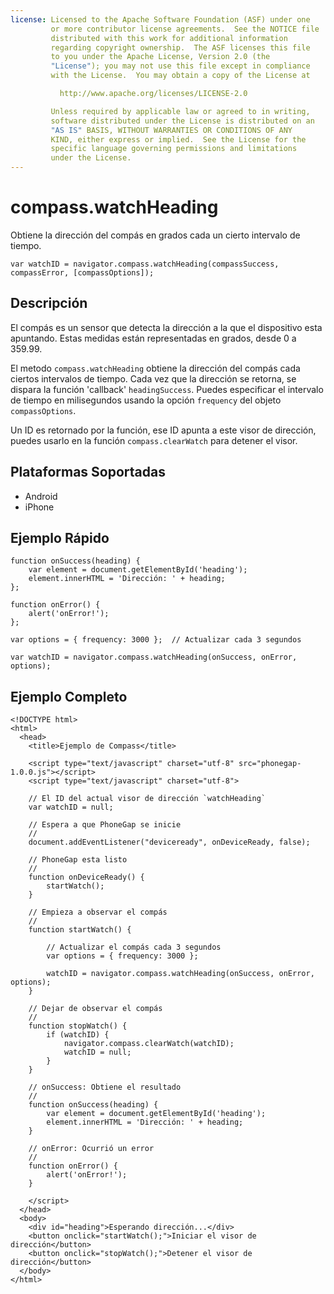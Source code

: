 ```yaml
---
license: Licensed to the Apache Software Foundation (ASF) under one
         or more contributor license agreements.  See the NOTICE file
         distributed with this work for additional information
         regarding copyright ownership.  The ASF licenses this file
         to you under the Apache License, Version 2.0 (the
         "License"); you may not use this file except in compliance
         with the License.  You may obtain a copy of the License at

           http://www.apache.org/licenses/LICENSE-2.0

         Unless required by applicable law or agreed to in writing,
         software distributed under the License is distributed on an
         "AS IS" BASIS, WITHOUT WARRANTIES OR CONDITIONS OF ANY
         KIND, either express or implied.  See the License for the
         specific language governing permissions and limitations
         under the License.
---
```


compass.watchHeading
====================

Obtiene la dirección del compás en grados cada un cierto intervalo de tiempo.

    var watchID = navigator.compass.watchHeading(compassSuccess, compassError, [compassOptions]);
                                                           
Descripción
-----------

El compás es un sensor que detecta la dirección a la que el dispositivo esta apuntando. Estas medidas están representadas en grados, desde 0 a 359.99.

El metodo `compass.watchHeading` obtiene la dirección del compás cada ciertos intervalos de tiempo. Cada vez que la dirección se retorna, se dispara la función 'callback' `headingSuccess`. Puedes especificar el intervalo de tiempo en milisegundos usando la opción `frequency` del objeto `compassOptions`.

Un ID es retornado por la función, ese ID apunta a este visor de dirección, puedes usarlo en la función `compass.clearWatch` para detener el visor.

Plataformas Soportadas
-------------------

- Android
- iPhone


Ejemplo Rápido
--------------

    function onSuccess(heading) {
        var element = document.getElementById('heading');
        element.innerHTML = 'Dirección: ' + heading;
    };

    function onError() {
        alert('onError!');
    };

    var options = { frequency: 3000 };  // Actualizar cada 3 segundos
    
    var watchID = navigator.compass.watchHeading(onSuccess, onError, options);

Ejemplo Completo
----------------

    <!DOCTYPE html>
    <html>
      <head>
        <title>Ejemplo de Compass</title>

        <script type="text/javascript" charset="utf-8" src="phonegap-1.0.0.js"></script>
        <script type="text/javascript" charset="utf-8">

        // El ID del actual visor de dirección `watchHeading`
        var watchID = null;
        
        // Espera a que PhoneGap se inicie
        //
        document.addEventListener("deviceready", onDeviceReady, false);

        // PhoneGap esta listo
        //
        function onDeviceReady() {
            startWatch();
        }

        // Empieza a observar el compás
        //
        function startWatch() {
            
            // Actualizar el compás cada 3 segundos
            var options = { frequency: 3000 };
            
            watchID = navigator.compass.watchHeading(onSuccess, onError, options);
        }
        
        // Dejar de observar el compás
        //
        function stopWatch() {
            if (watchID) {
                navigator.compass.clearWatch(watchID);
                watchID = null;
            }
        }
        
        // onSuccess: Obtiene el resultado
        //
        function onSuccess(heading) {
            var element = document.getElementById('heading');
            element.innerHTML = 'Dirección: ' + heading;
        }

        // onError: Ocurrió un error
        //
        function onError() {
            alert('onError!');
        }

        </script>
      </head>
      <body>
        <div id="heading">Esperando dirección...</div>
        <button onclick="startWatch();">Iniciar el visor de dirección</button>
        <button onclick="stopWatch();">Detener el visor de dirección</button>
      </body>
    </html>
    
